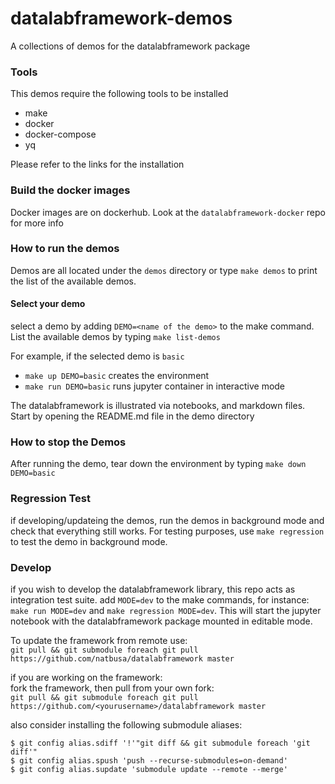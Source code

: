 # datalabframework-demos
A collections of demos for the datalabframework package

### Tools

This demos require the following tools to be installed

  - make
  - docker
  - docker-compose
  - yq

Please refer to the links for the installation

### Build the docker images

Docker images are on dockerhub.
Look at the `datalabframework-docker` repo for more info

### How to run the demos

Demos are all located under the `demos` directory or
type `make demos` to print the list of the available demos.

#### Select your demo

select a demo by adding `DEMO=<name of the demo>` to the make command.
List the available demos by typing `make list-demos`

For example, if the selected demo is `basic`

 - `make up DEMO=basic` creates the environment
 - `make run DEMO=basic` runs jupyter container in interactive mode

The datalabframework is illustrated via notebooks, and markdown files.
Start by opening the README.md file in the demo directory

### How to stop the Demos

After running the demo, tear down the environment by typing `make down DEMO=basic`

### Regression Test

if developing/updateing the demos, run the demos in background mode and check that everything still works. For testing purposes, use `make regression` to test the demo in background mode.

### Develop

if you wish to develop the datalabframework library, this repo acts as integration test suite. add `MODE=dev` to the make commands, for instance: `make run MODE=dev` and `make regression MODE=dev`. This will start the jupyter notebook with the datalabframework package mounted in editable mode.

To update the framework from remote use:  
`git pull && git submodule foreach git pull https://github.com/natbusa/datalabframework master`

if you are working on the framework:  
fork the framework, then pull from your own fork:  
`git pull && git submodule foreach git pull https://github.com/<yourusername>/datalabframework master`

also consider installing the following submodule aliases:
```
$ git config alias.sdiff '!'"git diff && git submodule foreach 'git diff'"
$ git config alias.spush 'push --recurse-submodules=on-demand'
$ git config alias.supdate 'submodule update --remote --merge'
```

